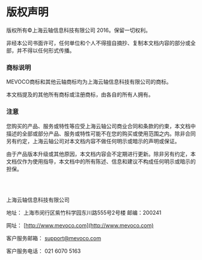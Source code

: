 # 版权声明

版权所有©上海云轴信息科技有限公司 2016。保留一切权利。

非经本公司书面许可，任何单位和个人不得擅自摘抄、复制本文档内容的部分或全部，并不得以任何形式传播。 

### 商标说明

MEVOCO商标和其他云轴商标均为上海云轴信息科技有限公司的商标。

本文档提及的其他所有商标或注册商标，由各自的所有人拥有。

### 注意

您购买的产品、服务或特性等应受上海云轴公司商业合同和条款的约束，本文档中描述的全部或部分产品、服务或特性可能不在您的购买或使用范围之内。除非合同另有约定，上海云轴公司对本文档内容不做任何明示或暗示的声明或保证。

由于产品版本升级或其他原因，本文档内容会不定期进行更新。除非另有约定，本文档仅作为使用指导，本文档中的所有陈述、信息和建议不构成任何明示或暗示的担保。

<br />

<br />

上海云轴信息科技有限公司

地址：        上海市闵行区紫竹科学园东川路555号2号楼   邮编：200241

网址：        [http://www.mevoco.com](http://www.mevoco.com)

客户服务邮箱： support@mevoco.com

客户服务电话： 021 6070 5163